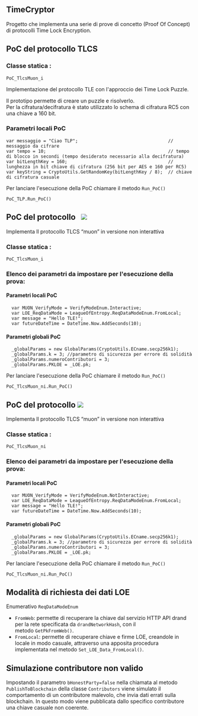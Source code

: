 ## TimeCryptor

Progetto che implementa una serie di prove di concetto (Proof Of Concept) di protocolli Time Lock Encryption.

## PoC del protocollo TLCS 

### Classe statica :

```plaintext
PoC_TlcsMuon_i
```

Implementazione del protocollo TLE con l'approccio dei Time Lock Puzzle.

Il prototipo permette di creare un puzzle e risolverlo.  
Per la cifratura/decifratura è stato utilizzato lo schema di cifratura RC5 con una chiave a 160 bit.

### Parametri locali PoC

```plaintext
var messaggio = "Ciao TLP";                                  // messaggio da cifrare
var tempo = 10;                                              // tempo di blocco in secondi (tempo desiderato necessario alla decifratura)   
var bitLengthKey = 160;                                      // lunghezza in bit chiave di cifratura (256 bit per AES e 160 per RC5)
var keyString = CryptoUtils.GetRandomKey(bitLengthKey / 8);  // chiave di cifratura casuale    
```

Per lanciare l'esecuzione della PoC chiamare il metodo `Run_PoC()`

```plaintext
PoC_TLP.Run_PoC()
```

## PoC del protocollo   ![](https://33333.cdn.cke-cs.com/kSW7V9NHUXugvhoQeFaf/images/5dd945c8f2b477812004aa55ca643591d36939eb5cd60c5f.png) 

Implementa ll protocollo TLCS “muon” in versione non interattiva

### Classe statica :

```plaintext
PoC_TlcsMuon_i
```

### Elenco dei parametri da impostare per l'esecuzione della prova:

#### Parametri locali PoC

```plaintext
  var MUON_VerifyMode = VerifyModeEnum.Interactive;
  var LOE_ReqDataMode = LeagueOfEntropy.ReqDataModeEnum.FromLocal;
  var message = "Hello TLE!";
  var futureDateTime = DateTime.Now.AddSeconds(10);
```

#### Parametri globali PoC

```plaintext
  _globalParams = new GlobalParams(CryptoUtils.ECname.secp256k1);
  _globalParams.k = 3; //parametro di sicurezza per errore di solidità
  _globalParams.numeroContributori = 3;
  _globalParams.PKLOE = _LOE.pk;
```

Per lanciare l'esecuzione della PoC chiamare il metodo `Run_PoC()`

```plaintext
PoC_TlcsMuon_ni.Run_PoC()
```

## PoC del protocollo ![](https://33333.cdn.cke-cs.com/kSW7V9NHUXugvhoQeFaf/images/c95a7c03f05b094ed4eeb50df08164b51ef964363413040d.png)

Implementa ll protocollo TLCS “muon” in versione non interattiva

### Classe statica :

```plaintext
PoC_TlcsMuon_ni
```

### Elenco dei parametri da impostare per l'esecuzione della prova:

#### Parametri locali PoC

```plaintext
  var MUON_VerifyMode = VerifyModeEnum.NotInteractive;
  var LOE_ReqDataMode = LeagueOfEntropy.ReqDataModeEnum.FromLocal;
  var message = "Hello TLE!";
  var futureDateTime = DateTime.Now.AddSeconds(10);
```

#### Parametri globali PoC

```plaintext
  _globalParams = new GlobalParams(CryptoUtils.ECname.secp256k1);
  _globalParams.k = 3; //parametro di sicurezza per errore di solidità
  _globalParams.numeroContributori = 3;
  _globalParams.PKLOE = _LOE.pk;
```

Per lanciare l'esecuzione della PoC chiamare il metodo `Run_PoC()`

```plaintext
PoC_TlcsMuon_ni.Run_PoC()
```

## Modalità di richiesta dei dati LOE

Enumerativo `ReqDataModeEnum`

*   `FromWeb`: permette di recuperare la chiave dal servizio HTTP API drand per la rete specificata da `drandNetworkHash`, con il metodo `GetPkFromWeb()`.
*   `FromLocal`: permette di recuperare chiave e firme LOE, creandole in locale in modo casuale, attraverso una apposita procedura implementata nel metodo `Set_LOE_Data_FromLocal()`.

## Simulazione contributore non valido

Impostando il parametro `bHonestParty=false` nella chiamata al metodo `PublishToBlockchain` della classe `Contributors` viene simulato il comportamento di un contributore malevolo, che invia dati errati sulla blockchain. In questo modo viene pubblicata dallo specifico contributore una chiave casuale non coerente.
